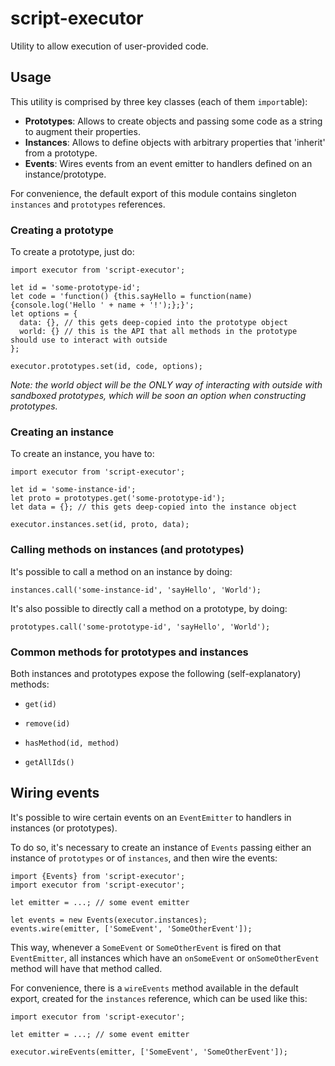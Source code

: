 # script-executor
Utility to allow execution of user-provided code.

## Usage
This utility is comprised by three key classes (each of them `import`able):
- **Prototypes**: Allows to create objects and passing some code as a string to augment their properties.
- **Instances**: Allows to define objects with arbitrary properties that 'inherit' from a prototype.
- **Events**: Wires events from an event emitter to handlers defined on an instance/prototype.

For convenience, the default export of this module contains singleton `instances` and `prototypes` references.

### Creating a prototype
To create a prototype, just do:

```
import executor from 'script-executor';

let id = 'some-prototype-id';
let code = 'function() {this.sayHello = function(name){console.log('Hello ' + name + '!');};}';
let options = {
  data: {}, // this gets deep-copied into the prototype object
  world: {} // this is the API that all methods in the prototype should use to interact with outside
};

executor.prototypes.set(id, code, options);
```

*Note: the world object will be the ONLY way of interacting with outside with sandboxed prototypes, which will be soon an option when constructing prototypes.*

### Creating an instance
To create an instance, you have to:

```
import executor from 'script-executor';

let id = 'some-instance-id';
let proto = prototypes.get('some-prototype-id');
let data = {}; // this gets deep-copied into the instance object

executor.instances.set(id, proto, data);
```

### Calling methods on instances (and prototypes)
It's possible to call a method on an instance by doing:

```
instances.call('some-instance-id', 'sayHello', 'World');
```

It's also possible to directly call a method on a prototype, by doing:
```
prototypes.call('some-prototype-id', 'sayHello', 'World');
```

### Common methods for prototypes and instances
Both instances and prototypes expose the following (self-explanatory) methods:

- `get(id)`

- `remove(id)`

- `hasMethod(id, method)`

- `getAllIds()`

## Wiring events
It's possible to wire certain events on an `EventEmitter` to handlers in instances (or prototypes).

To do so, it's necessary to create an instance of `Events` passing either an instance of `prototypes` or of `instances`, and then wire the events:

```
import {Events} from 'script-executor';
import executor from 'script-executor';

let emitter = ...; // some event emitter

let events = new Events(executor.instances);
events.wire(emitter, ['SomeEvent', 'SomeOtherEvent']);
```

This way, whenever a `SomeEvent` or `SomeOtherEvent` is fired on that `EventEmitter`, all instances which have an `onSomeEvent` or `onSomeOtherEvent` method will have that method called.

For convenience, there is a `wireEvents` method available in the default export, created for the `instances` reference, which can be used like this:

```
import executor from 'script-executor';

let emitter = ...; // some event emitter

executor.wireEvents(emitter, ['SomeEvent', 'SomeOtherEvent']);
```
